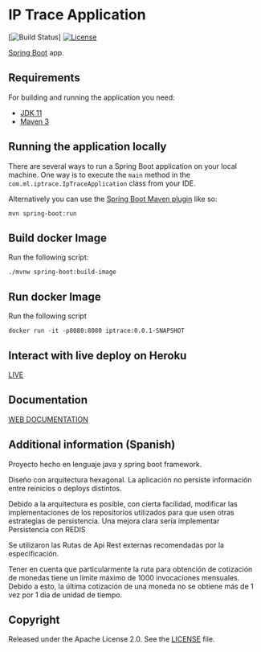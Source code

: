 # IP Trace Application

[![Build Status](https://travis-ci.org/codecentric/springboot-sample-app.svg?branch=master)]
[![License](http://img.shields.io/:license-apache-blue.svg)](http://www.apache.org/licenses/LICENSE-2.0.html)

[Spring Boot](http://projects.spring.io/spring-boot/) app.

## Requirements

For building and running the application you need:

- [JDK 11](http://www.oracle.com/technetwork/java/javase/downloads/jdk8-downloads-2133151.html)
- [Maven 3](https://maven.apache.org)

## Running the application locally

There are several ways to run a Spring Boot application on your local machine. One way is to execute the `main` method in the `com.ml.iptrace.IpTraceApplication` class from your IDE.

Alternatively you can use the [Spring Boot Maven plugin](https://docs.spring.io/spring-boot/docs/current/reference/html/build-tool-plugins-maven-plugin.html) like so:

```shell
mvn spring-boot:run
```

## Build docker Image

Run the following script:
```shell
./mvnw spring-boot:build-image
```

## Run docker Image

Run the following script
```shell
docker run -it -p8080:8080 iptrace:0.0.1-SNAPSHOT
```

## Interact with live deploy on Heroku

[LIVE](https://ip-trace.herokuapp.com/)

## Documentation

[WEB DOCUMENTATION](https://ip-trace-docs.herokuapp.com/)

## Additional information (Spanish)


Proyecto hecho en lenguaje java y spring boot framework. 

Diseño con arquitectura hexagonal.
La aplicación no persiste información entre reinicios o deploys distintos.

Debido a la arquitectura es posible, con cierta facilidad, modificar las implementaciones de los repositorios utilizados para que usen otras estrategias de persistencia.
Una mejora clara sería implementar Persistencia con REDIS

Se utilizaron las Rutas de Api Rest externas recomendadas por la especificación.

Tener en cuenta que particularmente la ruta para obtención de cotización de monedas tiene un límite máximo de
1000 invocaciones mensuales. Debido a esto, la última cotización de una moneda no se obtiene más de 1 vez por 1 dia de unidad de tiempo.

## Copyright

Released under the Apache License 2.0. See the [LICENSE](https://github.com/codecentric/springboot-sample-app/blob/master/LICENSE) file.
